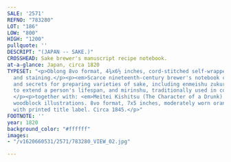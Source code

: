 ```yaml
---
SALE: '2571'
REFNO: "783280"
LOT: "186"
LOW: "800"
HIGH: "1200"
pullquote: ''
DESCRIPT: "(JAPAN -- SAKE.)"
CROSSHEAD: Sake brewer's manuscript recipe notebook.
at-a-glance: Japan, circa 1820
TYPESET: "<p>Oblong 8vo format, 4¾x6½ inches, cord-stitched self-wrappers, minor wear
  and staining.</p><p><em>Scarce nineteenth-century brewer's notebook containing recipes
  and secrets for preparing varieties of sake, including enmeishu zukuri, thought
  to extend a person's lifespan, and mirinshu, traditionally used in cooking.</em>
  </p><p>together with: <em>Meitei Kishitsu (The Character of a Drunk). </em>Several
  woodblock illustrations. 8vo format, 7x5 inches, moderately worn orange paper wrappers
  with printed title label. Circa 1845.</p>"
FOOTNOTE: ''
year: 1820
background_color: "#ffffff"
images:
- "/v1620660531/2571/783280_VIEW_02.jpg"

---
```

